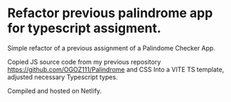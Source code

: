 # Refactor previous palindrome app for typescript assigment. 

Simple refactor of a previous assignment of a Palindome Checker App. 

Copied JS source code from my previous repository https://github.com/OGOZ111/Palindrome and CSS Into a VITE TS template, adjusted necessary Typescript types. 

Compiled and hosted on Netlify. 
